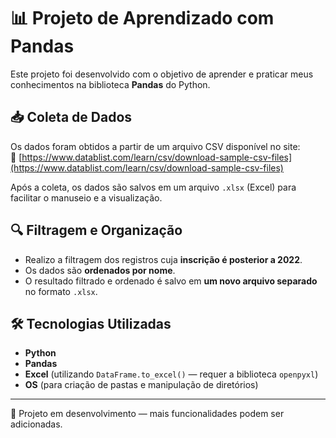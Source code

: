 # 📊 Projeto de Aprendizado com Pandas

Este projeto foi desenvolvido com o objetivo de aprender e praticar meus conhecimentos na biblioteca **Pandas** do Python.

## 📥 Coleta de Dados

Os dados foram obtidos a partir de um arquivo CSV disponível no site:  
🔗 [https://www.datablist.com/learn/csv/download-sample-csv-files](https://www.datablist.com/learn/csv/download-sample-csv-files)

Após a coleta, os dados são salvos em um arquivo `.xlsx` (Excel) para facilitar o manuseio e a visualização.

## 🔍 Filtragem e Organização

- Realizo a filtragem dos registros cuja **inscrição é posterior a 2022**.
- Os dados são **ordenados por nome**.
- O resultado filtrado e ordenado é salvo em **um novo arquivo separado** no formato `.xlsx`.

## 🛠️ Tecnologias Utilizadas

- **Python**
- **Pandas**
- **Excel** (utilizando `DataFrame.to_excel()` — requer a biblioteca `openpyxl`)
- **OS** (para criação de pastas e manipulação de diretórios)

---

🚧 Projeto em desenvolvimento — mais funcionalidades podem ser adicionadas.
